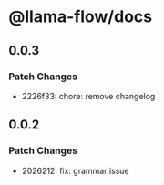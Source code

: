 # @llama-flow/docs

## 0.0.3

### Patch Changes

- 2226f33: chore: remove changelog

## 0.0.2

### Patch Changes

- 2026212: fix: grammar issue
